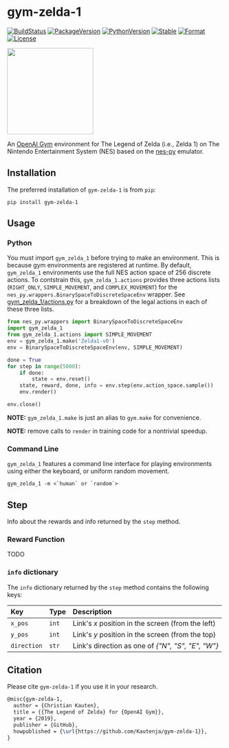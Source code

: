 # gym-zelda-1

[![BuildStatus][build-status]][ci-server]
[![PackageVersion][pypi-version]][pypi-home]
[![PythonVersion][python-version]][python-home]
[![Stable][pypi-status]][pypi-home]
[![Format][pypi-format]][pypi-home]
[![License][pypi-license]](LICENSE)

[build-status]: https://travis-ci.com/Kautenja/gym-zelda-1.svg?branch=master
[ci-server]: https://travis-ci.com/Kautenja/gym-zelda-1
[pypi-version]: https://badge.fury.io/py/gym-zelda-1.svg
[pypi-license]: https://img.shields.io/pypi/l/gym-zelda-1.svg
[pypi-status]: https://img.shields.io/pypi/status/gym-zelda-1.svg
[pypi-format]: https://img.shields.io/pypi/format/gym-zelda-1.svg
[pypi-home]: https://badge.fury.io/py/gym-zelda-1
[python-version]: https://img.shields.io/pypi/pyversions/gym-zelda-1.svg
[python-home]: https://python.org

<img 
  src="https://user-images.githubusercontent.com/2184469/58208692-dae16580-7caa-11e9-82cf-2e870c681201.gif" 
  width="200px" />

An [OpenAI Gym](https://github.com/openai/gym) environment for The Legend of
Zelda (i.e., Zelda 1) on The Nintendo Entertainment System (NES) based on
the [nes-py](https://github.com/Kautenja/nes-py) emulator.

## Installation

The preferred installation of `gym-zelda-1` is from `pip`:

```shell
pip install gym-zelda-1
```

## Usage

### Python

You must import `gym_zelda_1` before trying to make an environment.
This is because gym environments are registered at runtime. By default,
`gym_zelda_1` environments use the full NES action space of 256
discrete actions. To contstrain this, `gym_zelda_1.actions` provides
three actions lists (`RIGHT_ONLY`, `SIMPLE_MOVEMENT`, and `COMPLEX_MOVEMENT`)
for the `nes_py.wrappers.BinarySpaceToDiscreteSpaceEnv` wrapper. See
[gym_zelda_1/actions.py](gym_zelda_1/actions.py) for a
breakdown of the legal actions in each of these three lists.

```python
from nes_py.wrappers import BinarySpaceToDiscreteSpaceEnv
import gym_zelda_1
from gym_zelda_1.actions import SIMPLE_MOVEMENT
env = gym_zelda_1.make('Zelda1-v0')
env = BinarySpaceToDiscreteSpaceEnv(env, SIMPLE_MOVEMENT)

done = True
for step in range(5000):
    if done:
        state = env.reset()
    state, reward, done, info = env.step(env.action_space.sample())
    env.render()

env.close()
```

**NOTE:** `gym_zelda_1.make` is just an alias to `gym.make` for
convenience.

**NOTE:** remove calls to `render` in training code for a nontrivial
speedup.

### Command Line

`gym_zelda_1` features a command line interface for playing
environments using either the keyboard, or uniform random movement.

```shell
gym_zelda_1 -m <`human` or `random`>
```

## Step

Info about the rewards and info returned by the `step` method.

### Reward Function

TODO

### `info` dictionary

The `info` dictionary returned by the `step` method contains the following
keys:

| Key         | Type   | Description
|:------------|:-------|:------------------------------------------------------|
| `x_pos`     | `int`  | Link's _x_ position in the screen (from the left)
| `y_pos`     | `int`  | Link's _y_ position in the screen (from the top)
| `direction` | `str`  | Link's direction as one of _{"N", "S", "E", "W"}_

## Citation

Please cite `gym-zelda-1` if you use it in your research.

```tex
@misc{gym-zelda-1,
  author = {Christian Kauten},
  title = {{The Legend of Zelda} for {OpenAI Gym}},
  year = {2019},
  publisher = {GitHub},
  howpublished = {\url{https://github.com/Kautenja/gym-zelda-1}},
}
```
